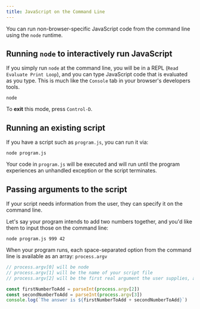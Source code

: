 ```yaml
---
title: JavaScript on the Command Line
---
```


You can run non-browser-specific JavaScript code from the command line using the
`node` runtime.

## Running `node` to interactively run JavaScript

If you simply run `node` at the command line, you will be in a REPL
(`Read Evaluate Print Loop`), and you can type JavaScript code that is evaluated
as you type. This is much like the `Console` tab in your browser's developers
tools.

```shell
node
```

To **exit** this mode, press `Control-D`.

## Running an existing script

If you have a script such as `program.js`, you can run it via:

```shell
node program.js
```

Your code in `program.js` will be executed and will run until the program
experiences an unhandled exception or the script terminates.

## Passing arguments to the script

If your script needs information from the user, they can specify it on the
command line.

Let's say your program intends to add two numbers together, and you'd like them
to input those on the command line:

```shell
node program.js 999 42
```

When your program runs, each space-separated option from the command line is
available as an array: `process.argv`

```javascript
// process.argv[0] will be node
// process.argv[1] will be the name of your script file
// process.argv[2] will be the first real argument the user supplies, and so on

const firstNumberToAdd = parseInt(process.argv[2])
const secondNumberToAdd = parseInt(process.argv[3])
console.log(`The answer is ${firstNumberToAdd + secondNumberToAdd}`)
```
